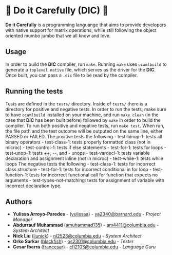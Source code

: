 # 🍝  Do it Carefully (DIC) 🍝 
**Do it Carefully** is a programming languange that aims to provide developers with native support for matrix operations, while still following the object oriented mumbo jumbo that we all know and love. 

## Usage
In order to build the **DIC** compiler, run `make`. Running `make` uses `ocamlbuild` to generate a `toplevel.native` file, which serves as the driver for the **DIC**. Once built, you can pass a `.dic` file to be read by the compiler. 

## Running the tests
Tests are defined in the `tests/` directory. Inside of `tests/` there is a directory for positive and negative tests. In order to run the tests, make sure to have `ocamlbuild` installed on your machine, and run `make clean` (in the case that **DIC** has been built before) followed by `make` in order to build the compiler. To run both positive and negative tests, run `make test`. When run, the file path and the test outcome will be outputed on the same line, either PASSED or FAILED. 
The positive tests the following 
    - test-binop-1: tests all binary operators
    - test-class-1: tests properly formatted class (not in microc)
    - test-control-1: tests if else statements
    - test-for-1: tests for loops
    - test-unop-1: tests ++, --, and - unops
    - test-vardecl-1: tests variable declaration and assignment inline (not in microc)
    - test-while-1: tests while loops
The negative tests the following
    - test-class-1: tests for incorrect class structure
    - test-for-1: tests for incorrect conditional in for loop
    - test-function-1: tests for incorrect functional call for function that expects no arguments
    - test-types-not-matching: tests for assignment of variable with incorrect declaration type.

## Authors 
* **Yulissa Arroyo-Paredes** - ([yulissaa](https://github.com/yulissaa)) - ya2340@barnard.edu -  *Project Manager*
* **Abdurrauf Muhammad**  ([amuhammad135](https://github.com/amuhammad135)) - am4411@columbia.edu - *System Architect* 
* **Nick Liu**  ([liunick](https://github.com/liunick)) - nl2523@columbia.edu - *System Architect* 
* **Orko Sarkar**  ([blackfish](https://github.com/blackfish)) - os2301@columbia.edu - *Tester* 
* **Cesar Ibarra**  ([francesar](https://github.com/francesar)) - cfi2103@columbia.edu - *Language Guru* 
